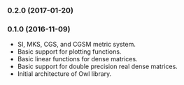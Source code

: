 ### 0.2.0 (2017-01-20)



### 0.1.0 (2016-11-09)

* SI, MKS, CGS, and CGSM metric system.
* Basic support for plotting functions.
* Basic linear functions for dense matrices.
* Basic support for double precision real dense matrices.
* Initial architecture of Owl library.
